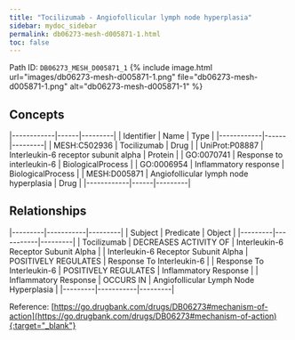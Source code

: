 ```yaml
---
title: "Tocilizumab - Angiofollicular lymph node hyperplasia"
sidebar: mydoc_sidebar
permalink: db06273-mesh-d005871-1.html
toc: false 
---
```



Path ID: `DB06273_MESH_D005871_1`
{% include image.html url="images/db06273-mesh-d005871-1.png" file="db06273-mesh-d005871-1.png" alt="db06273-mesh-d005871-1" %}

## Concepts

|------------|------|---------|
| Identifier | Name | Type    |
|------------|------|---------|
| MESH:C502936 | Tocilizumab | Drug |
| UniProt:P08887 | Interleukin-6 receptor subunit alpha | Protein |
| GO:0070741 | Response to interleukin-6 | BiologicalProcess |
| GO:0006954 | Inflammatory response | BiologicalProcess |
| MESH:D005871 | Angiofollicular lymph node hyperplasia | Drug |
|------------|------|---------|

## Relationships

|---------|-----------|---------|
| Subject | Predicate | Object  |
|---------|-----------|---------|
| Tocilizumab | DECREASES ACTIVITY OF | Interleukin-6 Receptor Subunit Alpha |
| Interleukin-6 Receptor Subunit Alpha | POSITIVELY REGULATES | Response To Interleukin-6 |
| Response To Interleukin-6 | POSITIVELY REGULATES | Inflammatory Response |
| Inflammatory Response | OCCURS IN | Angiofollicular Lymph Node Hyperplasia |
|---------|-----------|---------|

Reference: [https://go.drugbank.com/drugs/DB06273#mechanism-of-action](https://go.drugbank.com/drugs/DB06273#mechanism-of-action){:target="_blank"}